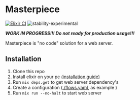 # Masterpiece

[![Elixir CI](https://github.com/awwar/masterpiece/actions/workflows/elixir.yml/badge.svg?branch=main)](https://github.com/awwar/masterpiece/actions/workflows/elixir.yml)
![stability-experimental](https://img.shields.io/badge/stability-experimental-orange.svg)

***WORK IN PROGRESS!!! Do not ready for production usage!!!***

Masterpiece is "no code" solution for a web server.

## Installation

1. Clone this repo
2. Install elixir on your pc [(installation guide)](https://elixir-lang.org/install.html)
3. Run `mix deps.get` to get web server dependency's
4. Create a configuration ([./flows.yaml](https://raw.githubusercontent.com/awwar/masterpiece/main/flows.yaml), as
   example )
5. Run `mix run --no-halt` to start web server
